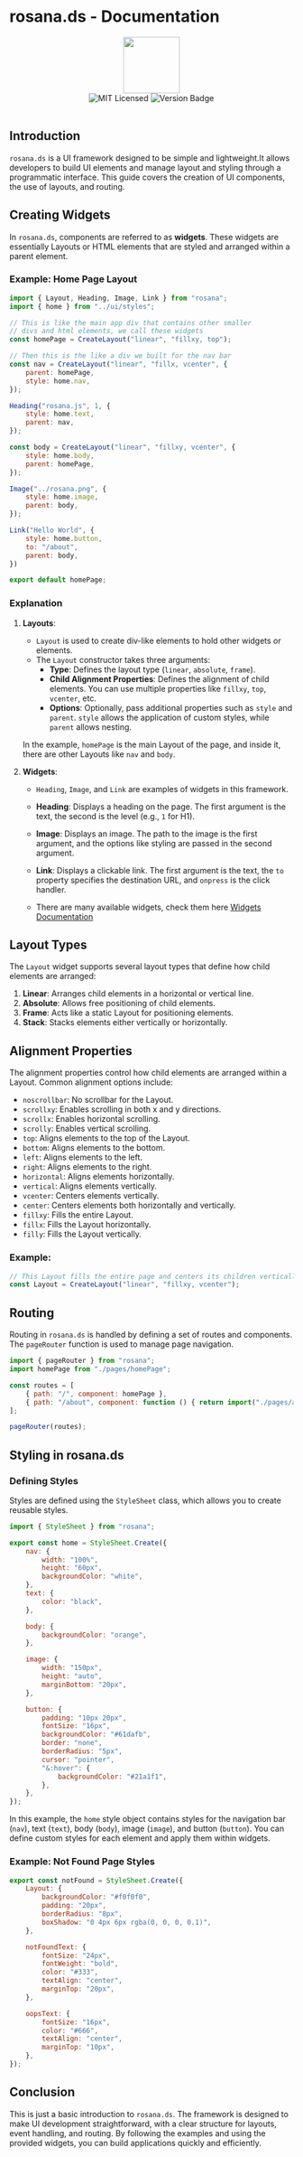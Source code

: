 

# rosana.ds - Documentation

<div align="center"><img src="../rosana.png" width="100" /></div>

<div align="center">
    <img alt="MIT Licensed" src="https://img.shields.io/badge/license-MIT-blue.svg">
    <img alt="Version Badge" src="https://img.shields.io/badge/version-1.3.0-brightgreen.svg">
</div>

<br>

## Introduction

`rosana.ds` is a UI framework designed to be simple and lightweight.It allows developers to build UI elements and manage layout and styling through a programmatic interface. This guide covers the creation of UI components, the use of layouts, and routing.

## Creating Widgets

In `rosana.ds`, components are referred to as **widgets**. These widgets are essentially Layouts or HTML elements that are styled and arranged within a parent element.

### Example: Home Page Layout

```javascript
import { Layout, Heading, Image, Link } from "rosana";
import { home } from "../ui/styles";

// This is like the main app div that contains other smaller
// divs and html elements, we call these widgets
const homePage = CreateLayout("linear", "fillxy, top");

// Then this is the like a div we built for the nav bar
const nav = CreateLayout("linear", "fillx, vcenter", {
    parent: homePage,
    style: home.nav,
});

Heading("rosana.js", 1, {
    style: home.text,
    parent: nav,
});

const body = CreateLayout("linear", "fillxy, vcenter", {
    style: home.body,
    parent: homePage,
});

Image("../rosana.png", {
    style: home.image,
    parent: body,
});

Link("Hello World", {
    style: home.button,
    to: "/about",
    parent: body,
})

export default homePage;
```

### Explanation

1. **Layouts**: 
   - `Layout` is used to create div-like elements to hold other widgets or elements. 
   - The `Layout` constructor takes three arguments:
     - **Type**: Defines the layout type (`linear`, `absolute`, `frame`).
     - **Child Alignment Properties**: Defines the alignment of child elements. You can use multiple properties like `fillxy`, `top`, `vcenter`, etc.
     - **Options**: Optionally, pass additional properties such as `style` and `parent`. `style` allows the application of custom styles, while `parent` allows nesting.

   In the example, `homePage` is the main Layout of the page, and inside it, there are other Layouts like `nav` and `body`.

2. **Widgets**: 
   - `Heading`, `Image`, and `Link` are examples of widgets in this framework.
   - **Heading**: Displays a heading on the page. The first argument is the text, the second is the level (e.g., `1` for H1).
   - **Image**: Displays an image. The path to the image is the first argument, and the options like styling are passed in the second argument.
   - **Link**: Displays a clickable link. The first argument is the text, the `to` property specifies the destination URL, and `onpress` is the click handler.

   - There are many available widgets, check them here [Widgets Documentation](./widgets.md)

## Layout Types

The `Layout` widget supports several layout types that define how child elements are arranged:

1. **Linear**: Arranges child elements in a horizontal or vertical line.
2. **Absolute**: Allows free positioning of child elements.
3. **Frame**: Acts like a static Layout for positioning elements.
4. **Stack**: Stacks elements either vertically or horizontally.

## Alignment Properties

The alignment properties control how child elements are arranged within a Layout. Common alignment options include:

- `noscrollbar`: No scrollbar for the Layout.
- `scrollxy`: Enables scrolling in both x and y directions.
- `scrollx`: Enables horizontal scrolling.
- `scrolly`: Enables vertical scrolling.
- `top`: Aligns elements to the top of the Layout.
- `bottom`: Aligns elements to the bottom.
- `left`: Aligns elements to the left.
- `right`: Aligns elements to the right.
- `horizontal`: Aligns elements horizontally.
- `vertical`: Aligns elements vertically.
- `vcenter`: Centers elements vertically.
- `center`: Centers elements both horizontally and vertically.
- `fillxy`: Fills the entire Layout.
- `fillx`: Fills the Layout horizontally.
- `filly`: Fills the Layout vertically.

### Example:

```javascript
// This Layout fills the entire page and centers its children vertically
const Layout = CreateLayout("linear", "fillxy, vcenter");
```

## Routing

Routing in `rosana.ds` is handled by defining a set of routes and components. The `pageRouter` function is used to manage page navigation.

```javascript
import { pageRouter } from "rosana";
import homePage from "./pages/homePage";

const routes = [
    { path: "/", component: homePage },
    { path: "/about", component: function () { return import("./pages/aboutPage"); } },
];

pageRouter(routes);
```

## Styling in rosana.ds

### Defining Styles

Styles are defined using the `StyleSheet` class, which allows you to create reusable styles.

```javascript
import { StyleSheet } from "rosana";

export const home = StyleSheet.Create({
    nav: {
        width: "100%",
        height: "60px",
        backgroundColor: "white",
    },
    text: {
        color: "black",
    },

    body: {
        backgroundColor: "orange",
    },

    image: {
        width: "150px",
        height: "auto",
        marginBottom: "20px",
    },

    button: {
        padding: "10px 20px",
        fontSize: "16px",
        backgroundColor: "#61dafb",
        border: "none",
        borderRadius: "5px",
        cursor: "pointer",
        "&:hover": {
            backgroundColor: "#21a1f1",
        },
    },
});
```

In this example, the `home` style object contains styles for the navigation bar (`nav`), text (`text`), body (`body`), image (`image`), and button (`button`). You can define custom styles for each element and apply them within widgets.

### Example: Not Found Page Styles

```javascript
export const notFound = StyleSheet.Create({
    Layout: {
        backgroundColor: "#f0f0f0",
        padding: "20px",
        borderRadius: "8px",
        boxShadow: "0 4px 6px rgba(0, 0, 0, 0.1)",
    },

    notFoundText: {
        fontSize: "24px",
        fontWeight: "bold",
        color: "#333",
        textAlign: "center",
        marginTop: "20px",
    },

    oopsText: {
        fontSize: "16px",
        color: "#666",
        textAlign: "center",
        marginTop: "10px",
    },
});
```

## Conclusion

This is just a basic introduction to `rosana.ds`. The framework is designed to make UI development straightforward, with a clear structure for layouts, event handling, and routing. By following the examples and using the provided widgets, you can build applications quickly and efficiently.
